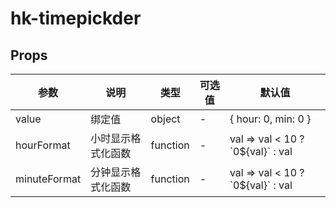 # hk-timepickder

## Props

| 参数 | 说明 | 类型 | 可选值 | 默认值 |
|--- | --- | --- | --- | --- |
| value | 绑定值 | object | - | { hour: 0, min: 0 } |
| hourFormat | 小时显示格式化函数 | function | - | val => val < 10 ? \`0${val}\` : val |
| minuteFormat | 分钟显示格式化函数 | function | - | val => val < 10 ? \`0${val}\` : val |
